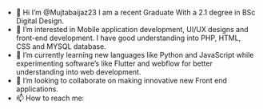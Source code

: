 - 👋 Hi I’m @Mujtabaijaz23 I am a recent Graduate With a 2.1 degree in BSc Digital Design.
- 👀 I’m interested in Mobile application development, UI/UX designs and front-end development. I have good understanding into PHP, HTML, CSS and MYSQL database.
- 🌱 I’m currently learning new languages like Python and JavaScript while experimenting software’s like Flutter and webflow for better understanding into web development.
- 💞️ I’m looking to collaborate on making innovative new Front end applications.
- 📫 How to reach me:

<!---
Mujtabaijaz23/Mujtabaijaz23 is a ✨ special ✨ repository because its `README.md` (this file) appears on your GitHub profile.
You can click the Preview link to take a look at your changes.
--->
